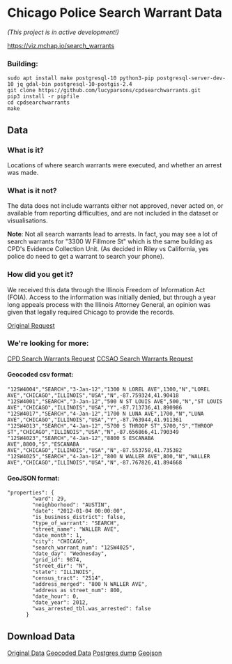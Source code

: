 # Chicago Police Search Warrant Data

*(This project is in active development!)*

https://viz.mchap.io/search_warrants

### Building:
```
sudo apt install make postgresql-10 python3-pip postgresql-server-dev-10 jq gdal-bin postgresql-10-postgis-2.4
git clone https://github.com/lucyparsons/cpdsearchwarrants.git
pip3 install -r pipfile
cd cpdsearchwarrants
make
```

## Data
### What is it?
Locations of where search warrants were executed, and whether an arrest was made.

### What is it not?
The data does not include warrants either not approved, never acted on, or available from reporting difficulties, and are not included in the dataset or visualisations. 

**Note**: Not all search warrants lead to arrests. In fact, you may see a lot of search warrants for "3300 W Fillmore St" which is the same building as CPD's Evidence Collection Unit. (As decided in Riley vs California, yes police do need to get a warrant to search your phone).

### How did you get it?
We received this data through the Illinois Freedom of Information Act (FOIA). Access to the information was initially denied, but through a year long appeals process with the Illinois Attorney General, an opinion was given that legally required Chicago to provide the records. 

[Original Request](https://www.muckrock.com/foi/chicago-169/search-warrant-log-chicago-police-department-73550/)

### We're looking for more:
[CPD Search Warrants Request](https://www.muckrock.com/foi/chicago-169/complaint-for-search-records-chicago-police-department-77766/)
[CCSAO Search Warrants Request](https://www.muckrock.com/foi/cook-county-365/complaint-for-search-records-cook-county-states-attorneys-office-77767/)



#### Geocoded csv format:
```"Search Warrant #","Type of Warrant","Date","Address Merged","Address","STREET_DIR","STREET_NAME","City","State","Country","WAS_ARRESTED","lng","lat"
"12SW4004","SEARCH","3-Jan-12","1300 N LOREL AVE",1300,"N","LOREL AVE","CHICAGO","ILLINOIS","USA","N",-87.759324,41.90418
"12SW4001","SEARCH","3-Jan-12","500 N ST LOUIS AVE",500,"N","ST LOUIS AVE","CHICAGO","ILLINOIS","USA","Y",-87.713736,41.890986
"12SW4017","SEARCH","4-Jan-12","1700 N LUNA AVE",1700,"N","LUNA AVE","CHICAGO","ILLINOIS","USA","Y",-87.763944,41.911361
"12SW4013","SEARCH","4-Jan-12","5700 S THROOP ST",5700,"S","THROOP ST","CHICAGO","ILLINOIS","USA","N",-87.656866,41.790349
"12SW4023","SEARCH","4-Jan-12","8800 S ESCANABA AVE",8800,"S","ESCANABA AVE","CHICAGO","ILLINOIS","USA","N",-87.553758,41.735382
"12SW4025","SEARCH","4-Jan-12","800 N WALLER AVE",800,"N","WALLER AVE","CHICAGO","ILLINOIS","USA","N",-87.767826,41.894668
```

#### GeoJSON format:
```      
"properties": {
        "ward": 29,
        "neighborhood": "AUSTIN",
        "date": "2012-01-04 00:00:00",
        "is_business_district": false,
        "type_of_warrant": "SEARCH",
        "street_name": "WALLER AVE",
        "date_month": 1,
        "city": "CHICAGO",
        "search_warrant_num": "12SW4025",
        "date_day": "Wednesday",
        "grid_id": 9874,
        "street_dir": "N",
        "state": "ILLINOIS",
        "census_tract": "2514",
        "address_merged": "800 N WALLER AVE",
        "address as street_num": 800,
        "date_hour": 0,
        "date_year": 2012,
        "was_arrested_tbl.was_arrested": false
      }
```

## Download Data
[Original Data](https://github.com/lucyparsons/cpdsearchwarrants/blob/master/P494685_Chicago_SearchWarrants.csv)
[Geocoded Data](https://github.com/lucyparsons/cpdsearchwarrants/blob/master/P494685_Martinez_Freddy_Chicago_SWs.geocoded.csv)
[Postgres dump](s3:location)
[Geojson](https://github.com/lucyparsons/cpdsearchwarrants/blob/master/chicago_search_warrants.geojson)
